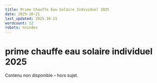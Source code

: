 ```yaml
---
title: Prime Chauffe Eau Solaire Individuel 2025
date: 2025-10-21
last_updated: 2025-10-21
wordcount: 12
robots: noindex
---
```


# prime chauffe eau solaire individuel 2025

Contenu non disponible – hors sujet.